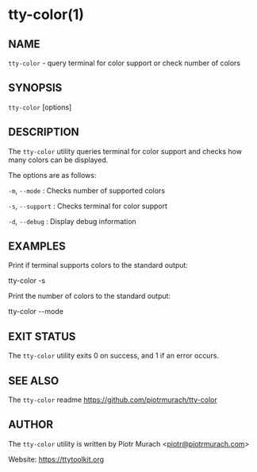# tty-color(1)

## NAME

`tty-color` - query terminal for color support or check number of colors

## SYNOPSIS

`tty-color` \[options\]

## DESCRIPTION

The `tty-color` utility queries terminal for color support and checks how many colors can be displayed.

The options are as follows:

`-m`, `--mode`
: Checks number of supported colors

`-s`, `--support`
: Checks terminal for color support

`-d`, `--debug`
: Display debug information

## EXAMPLES

Print if terminal supports colors to the standard output:

  tty-color -s


Print the number of colors to the standard output:

  tty-color --mode


## EXIT STATUS

The `tty-color` utility exits 0 on success, and 1 if an error occurs.

## SEE ALSO

The `tty-color` readme https://github.com/piotrmurach/tty-color

## AUTHOR

The `tty-color` utility is written by Piotr Murach \<piotr@piotrmurach.com\>

Website: https://ttytoolkit.org
